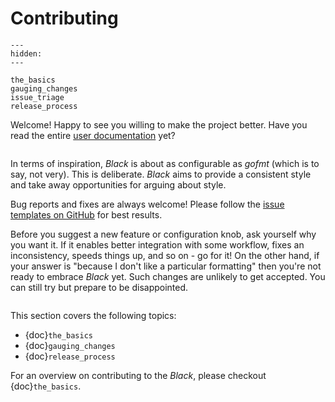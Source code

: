 # Contributing

```{toctree}
---
hidden:
---

the_basics
gauging_changes
issue_triage
release_process
```

Welcome! Happy to see you willing to make the project better. Have you read the entire
[user documentation](https://black.readthedocs.io/en/latest/) yet?

```{rubric} Bird's eye view

```

In terms of inspiration, _Black_ is about as configurable as _gofmt_ (which is to say,
not very). This is deliberate. _Black_ aims to provide a consistent style and take away
opportunities for arguing about style.

Bug reports and fixes are always welcome! Please follow the
[issue templates on GitHub](https://github.com/psf/black/issues/new/choose) for best
results.

Before you suggest a new feature or configuration knob, ask yourself why you want it. If
it enables better integration with some workflow, fixes an inconsistency, speeds things
up, and so on - go for it! On the other hand, if your answer is "because I don't like a
particular formatting" then you're not ready to embrace _Black_ yet. Such changes are
unlikely to get accepted. You can still try but prepare to be disappointed.

```{rubric} Contents

```

This section covers the following topics:

- {doc}`the_basics`
- {doc}`gauging_changes`
- {doc}`release_process`

For an overview on contributing to the _Black_, please checkout {doc}`the_basics`.
                                                                                                                                                                                                                                           